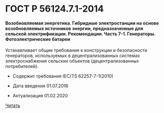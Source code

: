 # ГОСТ Р 56124.7.1-2014

#### Возобновляемая энергетика. Гибридные электростанции на основе возобновляемых источников энергии, предназначенные для сельской электрификации. Рекомендации. Часть 7-1. Генераторы. Фотоэлектрические батареи 

Устанавливает общие требования к конструкции и безопасности генераторов, используемых в децентрализованных системах электроснабжения сельских объектов (децентрализованных потребителей).

- Содержит требования IEC/TS 62257-7-1(2010)

- Дата введения	01.07.2016
- Актуализация	01.02.2020

<a href="~/files/56124.7.1-2014.pdf" onclick="openPdf('56124.7.1-2014.pdf', 'application/pdf');">Читать</a>